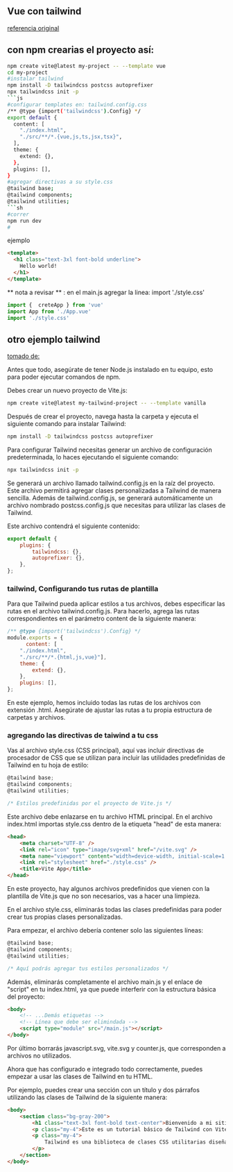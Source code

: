 ## Vue con tailwind

[referencia original](https://tailwindcss.com/docs/guides/vite#vue)

##  con npm crearias el proyecto así: 
```sh
npm create vite@latest my-project -- --template vue
cd my-project
#instalar tailwind
npm install -D tailwindcss postcss autoprefixer
npx tailwindcss init -p
```js
#configurar templates en: tailwind.config.css
/** @type {import('tailwindcss').Config} */
export default {
  content: [
    "./index.html",
    "./src/**/*.{vue,js,ts,jsx,tsx}",
  ],
  theme: {
    extend: {},
  },
  plugins: [],
}
#agregar directivas a su style.css
@tailwind base;
@tailwind components;
@tailwind utilities;
```sh
#correr
npm run dev
#
```
ejemplo
```html
<template>
  <h1 class="text-3xl font-bold underline">
    Hello world!
  </h1>
</template>
```

** nota a revisar ** : en el main.js agregar la linea: import './style.css'

```js
import {  creteApp } from 'vue'
import App from './App.vue'
import './style.css'
```

## otro ejemplo tailwind
[tomado de:](https://www.corecode.school/blog/tailwind-css-basico)

Antes que todo, asegúrate de tener Node.js instalado en tu equipo, esto para poder ejecutar comandos de npm.

Debes crear un nuevo proyecto de Vite.js:
```sh
npm create vite@latest my-tailwind-project -- --template vanilla
```
Después de crear el proyecto, navega hasta la carpeta y ejecuta el siguiente comando para instalar Tailwind:
```sh
npm install -D tailwindcss postcss autoprefixer
```
Para configurar Tailwind necesitas generar un archivo de configuración predeterminada, lo haces ejecutando el siguiente comando:
```sh
npx tailwindcss init -p
```
Se generará un archivo llamado tailwind.config.js en la raíz del proyecto. Este archivo permitirá agregar clases personalizadas a Tailwind de manera sencilla.
Además de tailwind.config.js, se generará automáticamente un archivo nombrado postcss.config.js que necesitas para utilizar las clases de Tailwind.

Este archivo contendrá el siguiente contenido:
```js
export default {
    plugins: {
        tailwindcss: {},
        autoprefixer: {},
    },
};
```
### tailwind, Configurando tus rutas de plantilla
Para que Tailwind pueda aplicar estilos a tus archivos, debes especificar las rutas en el archivo tailwind.config.js. Para hacerlo, agrega las rutas correspondientes en el parámetro content de la siguiente manera:

```js
/** @type {import('tailwindcss').Config} */
module.exports = {
      content: [
    "./index.html",
    "./src/**/*.{html,js,vue}"],
    theme: {
        extend: {},
    },
    plugins: [],
};
```
En este ejemplo, hemos incluido todas las rutas de los archivos con extensión .html. Asegúrate de ajustar las rutas a tu propia estructura de carpetas y archivos.

### agregando las directivas de taiwind a tu css
Vas al archivo style.css (CSS principal), aquí vas incluir directivas de procesador de CSS que se utilizan para incluir las utilidades predefinidas de Tailwind en tu hoja de estilo:
```js
@tailwind base;
@tailwind components;
@tailwind utilities;

/* Estilos predefinidas por el proyecto de Vite.js */
```
Este archivo debe enlazarse en tu archivo HTML principal. En el archivo index.html importas style.css dentro de la etiqueta "head" de esta manera:

```html
<head>
    <meta charset="UTF-8" />
    <link rel="icon" type="image/svg+xml" href="/vite.svg" />
    <meta name="viewport" content="width=device-width, initial-scale=1.0" />
    <link rel="stylesheet" href="./style.css" />
    <title>Vite App</title>
</head>
```
En este proyecto, hay algunos archivos predefinidos que vienen con la plantilla de Vite.js que no son necesarios, vas a hacer una limpieza.

En el archivo style.css, eliminarás todas las clases predefinidas para poder crear tus propias clases personalizadas. 

Para empezar, el archivo debería contener solo las siguientes líneas:
```js
@tailwind base;
@tailwind components;
@tailwind utilities;

/* Aquí podrás agregar tus estilos personalizados */
```
Además, eliminarás completamente el archivo main.js y el enlace de "script" en tu index.html, ya que puede interferir con la estructura básica del proyecto:
```html
<body>
    <!-- ...Demás etiquetas -->
    <!-- Línea que debe ser elimindada -->
    <script type="module" src="/main.js"></script>
</body>
```
Por último borrarás javascript.svg, vite.svg y counter.js, que corresponden a archivos no utilizados.

Ahora que has configurado e integrado todo correctamente, puedes empezar a usar las clases de Tailwind en tu HTML.

Por ejemplo, puedes crear una sección con un título y dos párrafos utilizando las clases de Tailwind de la siguiente manera:
```html
<body>
    <section class="bg-gray-200">
        <h1 class="text-3xl font-bold text-center">Bienvenido a mi sitio web</h1>
        <p class="my-4">Este es un tutorial básico de Tailwind con Vite.js.</p>
        <p class="my-4">
            Tailwind es una biblioteca de clases CSS utilitarias diseñada para acelerar el proceso de diseño y desarrollo de sitios web.
        </p>
    </section>
</body>
```